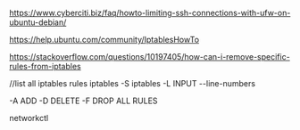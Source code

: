 https://www.cyberciti.biz/faq/howto-limiting-ssh-connections-with-ufw-on-ubuntu-debian/

https://help.ubuntu.com/community/IptablesHowTo

https://stackoverflow.com/questions/10197405/how-can-i-remove-specific-rules-from-iptables


//list all iptables rules
iptables -S
iptables -L INPUT --line-numbers


-A	ADD
-D	DELETE
-F	DROP ALL RULES




networkctl